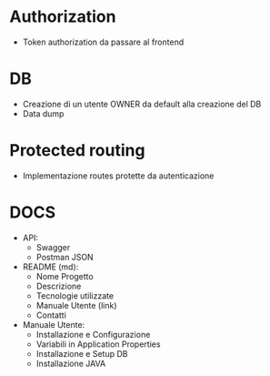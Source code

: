 # Authorization

- Token authorization da passare al frontend

# DB

- Creazione di un utente OWNER da default alla creazione del DB
- Data dump

# Protected routing

- Implementazione routes protette da autenticazione

# DOCS

- API:
  - Swagger
  - Postman JSON
- README (md):
  - Nome Progetto
  - Descrizione
  - Tecnologie utilizzate
  - Manuale Utente (link)
  - Contatti
- Manuale Utente:
  - Installazione e Configurazione
  - Variabili in Application Properties
  - Installazione e Setup DB
  - Installazione JAVA
